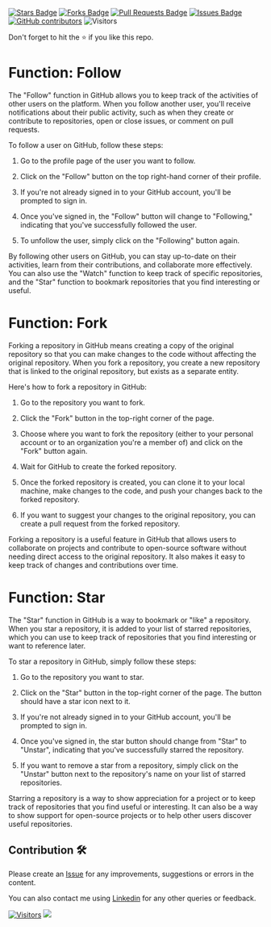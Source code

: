 <a href="https://github.com/drshahizan/learn-github/stargazers"><img src="https://img.shields.io/github/stars/drshahizan/learn-github" alt="Stars Badge"/></a>
<a href="https://github.com/drshahizan/learn-github/network/members"><img src="https://img.shields.io/github/forks/drshahizan/learn-github" alt="Forks Badge"/></a>
<a href="https://github.com/drshahizan/learn-github/pulls"><img src="https://img.shields.io/github/issues-pr/drshahizan/learn-github" alt="Pull Requests Badge"/></a>
<a href="https://github.com/drshahizan/learn-github/issues"><img src="https://img.shields.io/github/issues/drshahizan/learn-github" alt="Issues Badge"/></a>
<a href="https://github.com/drshahizan/learn-github/graphs/contributors"><img alt="GitHub contributors" src="https://img.shields.io/github/contributors/drshahizan/learn-github?color=2b9348"></a>
![Visitors](https://api.visitorbadge.io/api/visitors?path=https%3A%2F%2Fgithub.com%2Fdrshahizan%2Flearn-github&labelColor=%23d9e3f0&countColor=%23697689&style=flat)

Don't forget to hit the :star: if you like this repo.

# Function: Follow
The "Follow" function in GitHub allows you to keep track of the activities of other users on the platform. When you follow another user, you'll receive notifications about their public activity, such as when they create or contribute to repositories, open or close issues, or comment on pull requests.

To follow a user on GitHub, follow these steps:

1. Go to the profile page of the user you want to follow.

2. Click on the "Follow" button on the top right-hand corner of their profile.

3. If you're not already signed in to your GitHub account, you'll be prompted to sign in.

4. Once you've signed in, the "Follow" button will change to "Following," indicating that you've successfully followed the user.

5. To unfollow the user, simply click on the "Following" button again.

By following other users on GitHub, you can stay up-to-date on their activities, learn from their contributions, and collaborate more effectively. You can also use the "Watch" function to keep track of specific repositories, and the "Star" function to bookmark repositories that you find interesting or useful.

# Function: Fork

Forking a repository in GitHub means creating a copy of the original repository so that you can make changes to the code without affecting the original repository. When you fork a repository, you create a new repository that is linked to the original repository, but exists as a separate entity.

Here's how to fork a repository in GitHub:

1. Go to the repository you want to fork.

2. Click the "Fork" button in the top-right corner of the page.

3. Choose where you want to fork the repository (either to your personal account or to an organization you're a member of) and click on the "Fork" button again.

4. Wait for GitHub to create the forked repository.

5. Once the forked repository is created, you can clone it to your local machine, make changes to the code, and push your changes back to the forked repository.

6. If you want to suggest your changes to the original repository, you can create a pull request from the forked repository.

Forking a repository is a useful feature in GitHub that allows users to collaborate on projects and contribute to open-source software without needing direct access to the original repository. It also makes it easy to keep track of changes and contributions over time.

# Function: Star

The "Star" function in GitHub is a way to bookmark or "like" a repository. When you star a repository, it is added to your list of starred repositories, which you can use to keep track of repositories that you find interesting or want to reference later.

To star a repository in GitHub, simply follow these steps:

1. Go to the repository you want to star.

2. Click on the "Star" button in the top-right corner of the page. The button should have a star icon next to it.

3. If you're not already signed in to your GitHub account, you'll be prompted to sign in.

4. Once you've signed in, the star button should change from "Star" to "Unstar", indicating that you've successfully starred the repository.

5. If you want to remove a star from a repository, simply click on the "Unstar" button next to the repository's name on your list of starred repositories.

Starring a repository is a way to show appreciation for a project or to keep track of repositories that you find useful or interesting. It can also be a way to show support for open-source projects or to help other users discover useful repositories.


## Contribution 🛠️
Please create an [Issue](https://github.com/drshahizan/learn-github/issues) for any improvements, suggestions or errors in the content.

You can also contact me using [Linkedin](https://www.linkedin.com/in/drshahizan/) for any other queries or feedback.

[![Visitors](https://api.visitorbadge.io/api/visitors?path=https%3A%2F%2Fgithub.com%2Fdrshahizan&labelColor=%23697689&countColor=%23555555&style=plastic)](https://visitorbadge.io/status?path=https%3A%2F%2Fgithub.com%2Fdrshahizan)
![](https://hit.yhype.me/github/profile?user_id=81284918)

